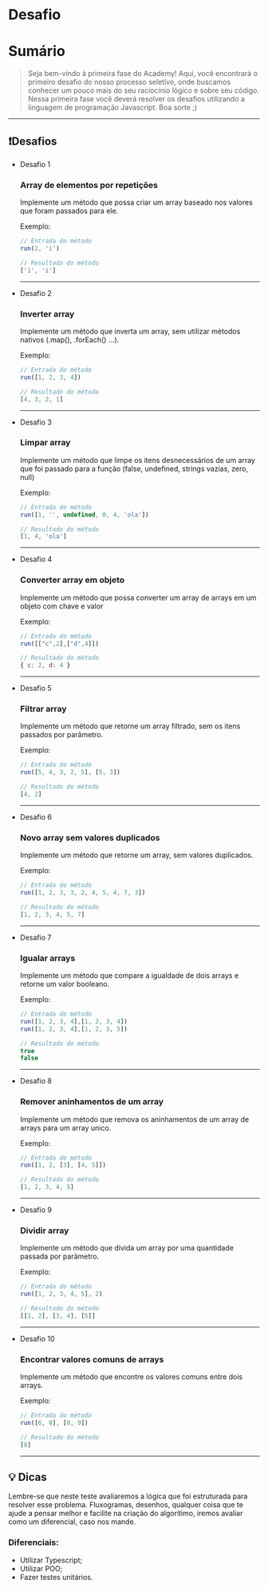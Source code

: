 # Desafio

# Sumário

> Seja bem-vindo à primeira fase do Academy! Aqui, você encontrará o primeiro desafio do nosso processo seletivo, onde buscamos conhecer um pouco mais do seu raciocínio lógico e sobre seu código. Nessa primeira fase você deverá resolver os desafios utilizando a linguagem de programação Javascript. Boa sorte ;)
> 

---

## ❗Desafios

- Desafio 1
    
    ### Array de elementos por repetições
    
    Implemente um método que possa criar um array baseado nos valores que foram passados para ele.
    
    Exemplo:
    
    ```jsx
    // Entrada do método
    run(2, 'i')
    
    // Resultado do método
    ['i', 'i']
    ```
    
    ---
    
- Desafio 2
    
    ### Inverter array
    
    Implemente um método que inverta um array, sem utilizar métodos nativos (.map(), .forEach() ...).
    
    Exemplo:
    
    ```jsx
    // Entrada do método
    run([1, 2, 3, 4])
    
    // Resultado do método
    [4, 3, 2, 1]
    ```
    
    ---
    
- Desafio 3
    
    ### Limpar array
    
    Implemente um método que limpe os itens desnecessários de um array que foi passado para a função (false, undefined, strings vazias, zero, null)
    
    Exemplo:
    
    ```jsx
    // Entrada do método
    run([1, '', undefined, 0, 4, 'ola'])
    
    // Resultado do método
    [1, 4, 'ola']
    ```
    
    ---
    
- Desafio 4
    
    ### Converter array em objeto
    
    Implemente um método que possa converter um array de arrays em um objeto com chave e valor
    
    Exemplo:
    
    ```jsx
    // Entrada do método
    run([["c",2],["d",4]])
    
    // Resultado do método
    { c: 2, d: 4 }
    ```
    
    ---
    
- Desafio 5
    
    ### Filtrar array
    
    Implemente um método que retorne um array filtrado, sem os itens passados por parâmetro.
    
    Exemplo:
    
    ```jsx
    // Entrada do método
    run([5, 4, 3, 2, 5], [5, 3])
    
    // Resultado do método
    [4, 2]
    ```
    
    ---
    
- Desafio 6
    
    ### Novo array sem valores duplicados
    
    Implemente um método que retorne um array, sem valores duplicados.
    
    Exemplo:
    
    ```jsx
    // Entrada do método
    run([1, 2, 3, 3, 2, 4, 5, 4, 7, 3])
    
    // Resultado do método
    [1, 2, 3, 4, 5, 7]
    ```
    
    ---
    
- Desafio 7
    
    ### Igualar arrays
    
    Implemente um método que compare a igualdade de dois arrays e retorne um valor booleano.
    
    Exemplo:
    
    ```jsx
    // Entrada do método
    run([1, 2, 3, 4],[1, 2, 3, 4])
    run([1, 2, 3, 4],[1, 2, 3, 5])
    
    // Resultado do método
    true
    false
    ```
    
    ---
    
- Desafio 8
    
    ### Remover aninhamentos de um array
    
    Implemente um método que remova os aninhamentos de um array de arrays para um array unico.
    
    Exemplo:
    
    ```jsx
    // Entrada do método
    run([1, 2, [3], [4, 5]])
    
    // Resultado do método
    [1, 2, 3, 4, 5]
    ```
    
    ---
    
- Desafio 9
    
    ### Dividir array
    
    Implemente um método que divida um array por uma quantidade passada por parâmetro.
    
    Exemplo:
    
    ```jsx
    // Entrada do método
    run([1, 2, 3, 4, 5], 2)
    
    // Resultado do método
    [[1, 2], [3, 4], [5]]
    ```
    
    ---
    
- Desafio 10
    
    ### Encontrar valores comuns de arrays
    
    Implemente um método que encontre os valores comuns entre dois arrays.
    
    Exemplo:
    
    ```jsx
    // Entrada do método
    run([6, 8], [8, 9])
    
    // Resultado do método
    [8]
    ```
    
    ---
    

## 💡 Dicas

Lembre-se que neste teste avaliaremos a lógica que foi estruturada para resolver esse problema. Fluxogramas, desenhos, qualquer coisa que te ajude a pensar melhor e facilite na criação do algorítimo, iremos avaliar como um diferencial, caso nos mande.

### Diferenciais:

- Utilizar Typescript;
- Utilizar POO;
- Fazer testes unitários.
